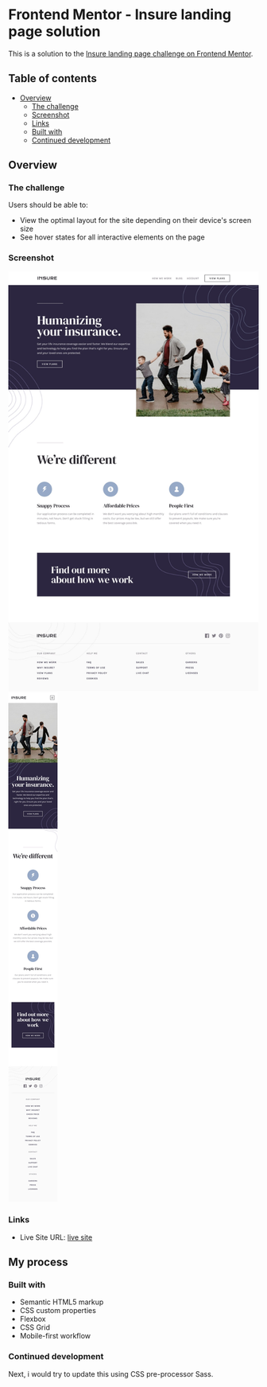# Frontend Mentor - Insure landing page solution

This is a solution to the [Insure landing page challenge on Frontend Mentor](https://www.frontendmentor.io/challenges/insure-landing-page-uTU68JV8). 

## Table of contents

- [Overview](#overview)
  - [The challenge](#the-challenge)
  - [Screenshot](#screenshot)
  - [Links](#links)
  - [Built with](#built-with)
  - [Continued development](#continued-development)

## Overview

### The challenge

Users should be able to:

- View the optimal layout for the site depending on their device's screen size
- See hover states for all interactive elements on the page

### Screenshot

![Desktop Design](/design/desktop-design.jpg)
![Mobile Design](/design/mobile-design.jpg)



### Links

- Live Site URL: [ live site](https://grand-khapse-93aa1d.netlify.app/#)

## My process

### Built with

- Semantic HTML5 markup
- CSS custom properties
- Flexbox
- CSS Grid
- Mobile-first workflow



### Continued development
Next, i would try to update this using CSS pre-processor Sass.

